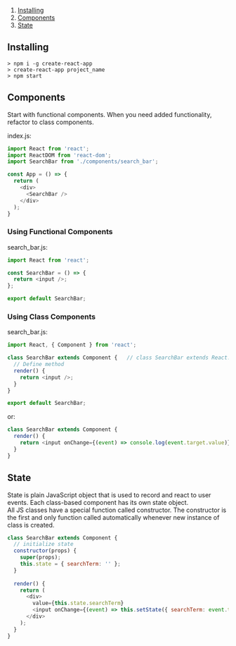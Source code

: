 <!-- TOC depthTo:2 orderedList:true -->

1. [Installing](#installing)
2. [Components](#components)
3. [State](#state)

<!-- /TOC -->

## Installing

`> npm i -g create-react-app`  
`> create-react-app project_name`  
`> npm start`


## Components

Start with functional components. When you need added functionality, refactor to class components.

index.js:

```js
import React from 'react';
import ReactDOM from 'react-dom';
import SearchBar from './components/search_bar';

const App = () => {
  return (
    <div>
      <SearchBar />
    </div>
  );
}
```
<!---->
### Using Functional Components

search_bar.js:

```js
import React from 'react';

const SearchBar = () => {
  return <input />;
};

export default SearchBar;
```

### Using Class Components

search_bar.js:

```js
import React, { Component } from 'react';

class SearchBar extends Component {   // class SearchBar extends React.Component
  // Define method
  render() {
    return <input />;
  }
}

export default SearchBar;
```

or:

```js
class SearchBar extends Component {
  render() {
    return <input onChange={(event) => console.log(event.target.value)} />;
  }
}
```


## State

State is plain JavaScript object that is used to record and react to user events. Each class-based component has its own state object.  
All JS classes have a special function called constructor. The constructor is the first and only function called automatically whenever new instance of class is created.

```js
class SearchBar extends Component {
  // initialize state
  constructor(props) {
    super(props);
    this.state = { searchTerm: '' };
  }
  
  render() {
    return (
      <div>
        value={this.state.searchTerm}
        <input onChange={(event) => this.setState({ searchTerm: event.target.value })} />
      </div>
    );
  }
}
```